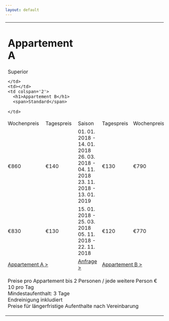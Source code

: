 ```yaml
---
layout: default
---
```


<table id='preise'>
  <tr>
    <td colspan='2'>
      <h1>Appartement A</h1>
      <span>Superior</span>

    </td>
    <td></td>
    <td colspan='2'>
      <h1>Appartement B</h1>
      <span>Standard</span>

    </td>
  </tr>

  <tr class='season-header'>
    <td>Wochenpreis</td>
    <td>Tagespreis</td>
    <td>Saison</td>
    <td>Tagespreis</td>
    <td>Wochenpreis</td>
  </tr>

  <tr class='zebra'>
    <td class='rate'><span class='euro'>&euro;</span>860</td>
    <td class='rate'><span class='euro'>&euro;</span>140</td>
    <td class='season'>
      01. 01. 2018 - 14. 01. 2018<br />
      26. 03. 2018 - 04. 11. 2018<br />
      23. 11. 2018 - 13. 01. 2019<br />
    </td>
    <td class='rate'><span class='euro'>&euro;</span>130</td>
    <td class='rate'><span class='euro'>&euro;</span>790</td>
  </tr>

  <tr>
    <td class='rate'><span class='euro'>&euro;</span>830</td>
    <td class='rate'><span class='euro'>&euro;</span>130</td>
    <td class='season'>
      15. 01. 2018 - 25. 03. 2018<br />
      05. 11. 2018 - 22. 11. 2018<br />
    </td>
    <td class='rate'><span class='euro'>&euro;</span>120</td>
    <td class='rate'><span class='euro'>&euro;</span>770</td>
  </tr>

  <tr>
    <td colspan='2'><a href='app_a.html'>Appartement A &gt;</a></td>
    <td><a href='anfrage.html'>Anfrage &gt;</a></td>
    <td colspan='2'><a href='app_b.html'>Appartement B &gt;</a></td>
  </tr>

  <tr>
    <td colspan='5'>
      <p class='dark pspacing left'>
        Preise pro Appartement bis 2 Personen / jede weitere Person &euro; 10 pro Tag<br />
        Mindestaufenthalt: 3 Tage<br />
        Endreinigung inkludiert<br />
        Preise für längerfristige Aufenthalte nach Vereinbarung
      </p>
    </td>
  </tr>
</table>
